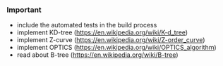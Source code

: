 ### Important

- include the automated tests in the build process
- implement KD-tree (https://en.wikipedia.org/wiki/K-d_tree)
- implement Z-curve (https://en.wikipedia.org/wiki/Z-order_curve)
- implement OPTICS (https://en.wikipedia.org/wiki/OPTICS_algorithm)
- read about B-tree (https://en.wikipedia.org/wiki/B-tree)
